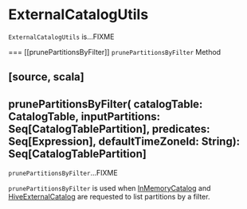 # ExternalCatalogUtils

`ExternalCatalogUtils` is...FIXME

=== [[prunePartitionsByFilter]] `prunePartitionsByFilter` Method

[source, scala]
----
prunePartitionsByFilter(
  catalogTable: CatalogTable,
  inputPartitions: Seq[CatalogTablePartition],
  predicates: Seq[Expression],
  defaultTimeZoneId: String): Seq[CatalogTablePartition]
----

`prunePartitionsByFilter`...FIXME

`prunePartitionsByFilter` is used when [InMemoryCatalog](InMemoryCatalog.md#listPartitionsByFilter) and [HiveExternalCatalog](hive/HiveExternalCatalog.md#listPartitionsByFilter) are requested to list partitions by a filter.

